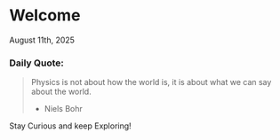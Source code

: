 # Welcome

August 11th, 2025

### Daily Quote:
> Physics is not about how the world is, it is about what we can say about the world.
> 	- Niels Bohr

Stay Curious and keep Exploring!
